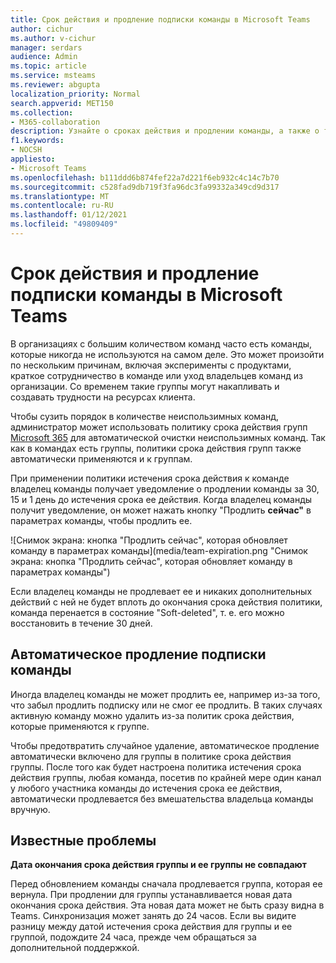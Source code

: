 ```yaml
---
title: Срок действия и продление подписки команды в Microsoft Teams
author: cichur
ms.author: v-cichur
manager: serdars
audience: Admin
ms.topic: article
ms.service: msteams
ms.reviewer: abgupta
localization_priority: Normal
search.appverid: MET150
ms.collection:
- M365-collaboration
description: Узнайте о сроках действия и продлении команды, а также о том, как использовать политику срока действия групп Microsoft 365 для автоматической очистки неиспользимных команд в Microsoft Teams.
f1.keywords:
- NOCSH
appliesto:
- Microsoft Teams
ms.openlocfilehash: b111ddd6b874fef22a7d221f6eb932c4c14c7b70
ms.sourcegitcommit: c528fad9db719f3fa96dc3fa99332a349cd9d317
ms.translationtype: MT
ms.contentlocale: ru-RU
ms.lasthandoff: 01/12/2021
ms.locfileid: "49809409"
---
```

# <a name="team-expiration-and-renewal-in-microsoft-teams"></a>Срок действия и продление подписки команды в Microsoft Teams

В организациях с большим количеством команд часто есть команды, которые никогда не используются на самом деле. Это может произойти по нескольким причинам, включая эксперименты с продуктами, краткое сотрудничество в команде или уход владельцев команд из организации. Со временем такие группы могут накапливать и создавать трудности на ресурсах клиента.  

Чтобы сузить порядок в количестве неиспользимных команд, администратор может использовать политику срока действия групп [Microsoft 365](https://docs.microsoft.com/microsoft-365/admin/create-groups/office-365-groups-expiration-policy) для автоматической очистки неиспользимных команд. Так как в командах есть группы, политики срока действия групп также автоматически применяются и к группам.

При применении политики истечения срока действия к команде владелец команды получает уведомление о продлении команды за 30, 15 и 1 день до истечения срока ее действия. Когда владелец команды получит уведомление, он может нажать кнопку "Продлить **сейчас"** в параметрах команды, чтобы продлить ее.

![Снимок экрана: кнопка "Продлить сейчас", которая обновляет команду в параметрах команды](media/team-expiration.png "Снимок экрана: кнопка "Продлить сейчас", которая обновляет команду в параметрах команды")

Если владелец команды не продлевает ее и никаких дополнительных действий с ней не будет вплоть до окончания срока действия политики, команда перенается в состояние "Soft-deleted", т. е. его можно восстановить в течение 30 дней.

## <a name="team-auto-renewal"></a>Автоматическое продление подписки команды

Иногда владелец команды не может продлить ее, например из-за того, что забыл продлить подписку или не смог ее продлить. В таких случаях активную команду можно удалить из-за политик срока действия, которые применяются к группе.  

Чтобы предотвратить случайное удаление, автоматическое продление автоматически включено для группы в политике срока действия группы. После того как будет настроена политика истечения срока действия группы, любая команда, посетив по крайней мере один канал у любого участника команды до истечения срока ее действия, автоматически продлевается без вмешательства владельца команды вручную.

## <a name="known-issues"></a>Известные проблемы

**Дата окончания срока действия группы и ее группы не совпадают**

Перед обновлением команды сначала продлевается группа, которая ее вернула. При продлении для группы устанавливается новая дата окончания срока действия. Эта новая дата может не быть сразу видна в Teams. Синхронизация может занять до 24 часов. Если вы видите разницу между датой истечения срока действия для группы и ее группой, подождите 24 часа, прежде чем обращаться за дополнительной поддержкой.

